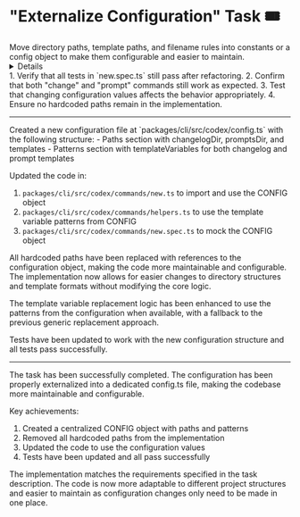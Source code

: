 # "Externalize Configuration" Task 🎟️

<Description>
Move directory paths, template paths, and filename rules into constants or a config object to make them configurable and easier to maintain.
</Description>

<Details>
The current implementation has hardcoded paths and rules scattered throughout the code. This task involves:

1. Create a configuration object or constants for:
   - Base directories (`CHANGELOG_DIR`, `PROMPTS_DIR`)
   - Template paths (`CHANGELOG_TEMPLATE_PATH`, `PROMPT_TEMPLATE_PATH`)
   - Filename patterns and rules
   - Template variable patterns (e.g., `{{ message }}`, `${title}`)

2. Centralize the configuration in a dedicated file or module:
   ```typescript
   // Example configuration structure
   export const CONFIG = {
     paths: {
       changelogDir: "./context/changelog",
       promptsDir: "./context/prompts",
       templates: {
         changelog: "./context/prompts/contextascode/templates/changelog.md",
         prompt: "./context/prompts/contextascode/templates/prompt.md"
       }
     },
     patterns: {
       changelogFilename: "${timestamp}_${description}.md",
       promptFilename: "${description}.md",
       templateVariables: {
         changelog: /\{\{\s*message\s*\}\}/g,
         prompt: /\$\{title\}/g
       }
     }
   };
   ```

3. Update the code to use these configuration values.

4. Consider making the configuration extensible or overridable.

This will make the code more maintainable and easier to adapt to different project structures.
</Details>

<Tests>
1. Verify that all tests in `new.spec.ts` still pass after refactoring.
2. Confirm that both "change" and "prompt" commands still work as expected.
3. Test that changing configuration values affects the behavior appropriately.
4. Ensure no hardcoded paths remain in the implementation.
</Tests>

---

<Results>
Created a new configuration file at `packages/cli/src/codex/config.ts` with the following structure:
- Paths section with changelogDir, promptsDir, and templates
- Patterns section with templateVariables for both changelog and prompt templates

Updated the code in:
1. `packages/cli/src/codex/commands/new.ts` to import and use the CONFIG object
2. `packages/cli/src/codex/commands/helpers.ts` to use the template variable patterns from CONFIG
3. `packages/cli/src/codex/commands/new.spec.ts` to mock the CONFIG object

All hardcoded paths have been replaced with references to the configuration object, making the code more maintainable and configurable. The implementation now allows for easier changes to directory structures and template formats without modifying the core logic.

The template variable replacement logic has been enhanced to use the patterns from the configuration when available, with a fallback to the previous generic replacement approach.

Tests have been updated to work with the new configuration structure and all tests pass successfully.
</Results>

---

<Verified>
The task has been successfully completed. The configuration has been properly externalized into a dedicated config.ts file, making the codebase more maintainable and configurable.

Key achievements:
1. Created a centralized CONFIG object with paths and patterns
2. Removed all hardcoded paths from the implementation
3. Updated the code to use the configuration values
4. Tests have been updated and all pass successfully

The implementation matches the requirements specified in the task description. The code is now more adaptable to different project structures and easier to maintain as configuration changes only need to be made in one place.
</Verified>
